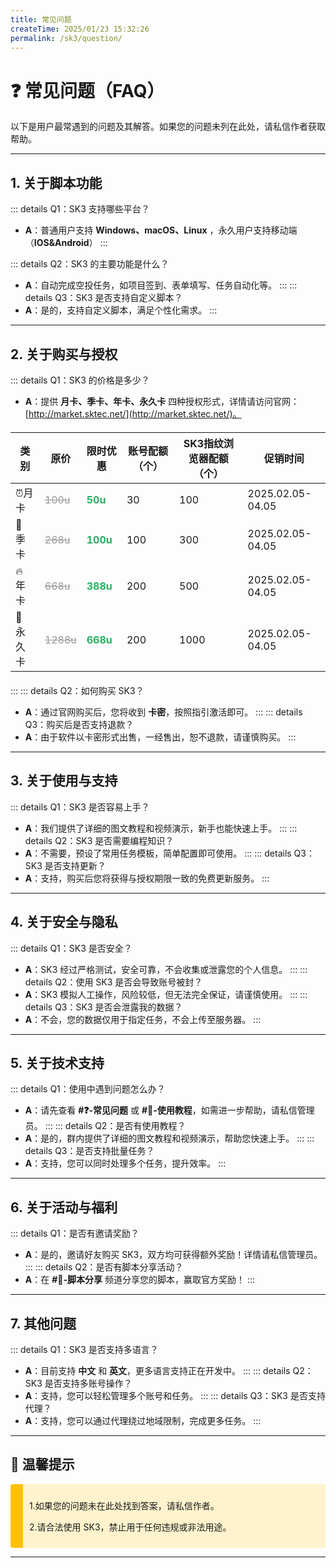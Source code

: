 ```yaml
---
title: 常见问题
createTime: 2025/01/23 15:32:26
permalink: /sk3/question/
---
```

# ❓ 常见问题（FAQ）

以下是用户最常遇到的问题及其解答。如果您的问题未列在此处，请私信作者获取帮助。

---

## 1. 关于脚本功能

::: details Q1：SK3 支持哪些平台？
  - **A**：普通用户支持 **Windows、macOS、Linux** ，永久用户支持移动端（**IOS&Android**）
:::


::: details Q2：SK3 的主要功能是什么？
- **A**：自动完成空投任务，如项目签到、表单填写、任务自动化等。
:::
::: details Q3：SK3 是否支持自定义脚本？
- **A**：是的，支持自定义脚本，满足个性化需求。
:::
---

## 2. 关于购买与授权

::: details Q1：SK3 的价格是多少？
- **A**：提供 **月卡、季卡、年卡、永久卡** 四种授权形式，详情请访问官网：[http://market.sktec.net/](http://market.sktec.net/)。

<div style="text-align: center; margin: 20px auto; max-width: 800px;">
  
| 类别       | 原价        | 限时优惠 | 账号配额（个） |SK3指纹浏览器配额（个）| 促销时间       |
|------------|-------------|------------|--------|----------------|----------------|
| ⏰月卡  | <span style="color: #999; text-decoration: line-through;">100u</span> | <span style="color: #27ae60; font-weight: bold;">50u</span> | 30   |100  | 2025.02.05-04.05|
| 🚀 季卡   | <span style="color: #999; text-decoration: line-through;">268u</span> | <span style="color: #27ae60; font-weight: bold;">100u</span> | 100    | 300 | 2025.02.05-04.05|
| 🔥 年卡  | <span style="color: #999; text-decoration: line-through;">668u</span> | <span style="color: #27ae60; font-weight: bold;">388u</span> | 200   | 500  |2025.02.05-04.05|
| 💎 永久卡  | <span style="color: #999; text-decoration: line-through;">1288u</span> | <span style="color: #27ae60; font-weight: bold;">668u</span> | 200 | 1000| 2025.02.05-04.05|

</div>

:::
::: details Q2：如何购买 SK3？
- **A**：通过官网购买后，您将收到 **卡密**，按照指引激活即可。
:::
::: details Q3：购买后是否支持退款？
- **A**：由于软件以卡密形式出售，一经售出，恕不退款，请谨慎购买。
:::
---

## 3. 关于使用与支持

::: details Q1：SK3 是否容易上手？
- **A**：我们提供了详细的图文教程和视频演示，新手也能快速上手。
:::
::: details Q2：SK3 是否需要编程知识？
- **A**：不需要，预设了常用任务模板，简单配置即可使用。
:::
::: details Q3：SK3 是否支持更新？
- **A**：支持，购买后您将获得与授权期限一致的免费更新服务。
:::
---

## 4. 关于安全与隐私

::: details Q1：SK3 是否安全？
- **A**：SK3 经过严格测试，安全可靠，不会收集或泄露您的个人信息。
:::
::: details Q2：使用 SK3 是否会导致账号被封？
- **A**：SK3 模拟人工操作，风险较低，但无法完全保证，请谨慎使用。
:::
::: details Q3：SK3 是否会泄露我的数据？
- **A**：不会，您的数据仅用于指定任务，不会上传至服务器。
:::
---

## 5. 关于技术支持

::: details Q1：使用中遇到问题怎么办？
- **A**：请先查看 **#❓-常见问题** 或 **#📖-使用教程**，如需进一步帮助，请私信管理员。
:::
::: details Q2：是否有使用教程？
- **A**：是的，群内提供了详细的图文教程和视频演示，帮助您快速上手。
:::
::: details Q3：是否支持批量任务？
- **A**：支持，您可以同时处理多个任务，提升效率。
:::
---

## 6. 关于活动与福利

::: details Q1：是否有邀请奖励？
- **A**：是的，邀请好友购买 SK3，双方均可获得额外奖励！详情请私信管理员。
:::
::: details Q2：是否有脚本分享活动？
- **A**：在 **#🔧-脚本分享** 频道分享您的脚本，赢取官方奖励！
:::
---

## 7. 其他问题

::: details Q1：SK3 是否支持多语言？
- **A**：目前支持 **中文** 和 **英文**，更多语言支持正在开发中。
:::
::: details Q2：SK3 是否支持多账号操作？
- **A**：支持，您可以轻松管理多个账号和任务。
:::
::: details Q3：SK3 是否支持代理？
- **A**：支持，您可以通过代理绕过地域限制，完成更多任务。
:::
---

## 📢 温馨提示


<div style="background-color: #fff3cd; border-left: 20px solid #ffc107; padding: 10px; border-radius: 4px; margin: 10px 0;">
<p> 1.如果您的问题未在此处找到答案，请私信作者。</p>
<p> 2.请合法使用 SK3，禁止用于任何违规或非法用途。</p>
</div>

---

